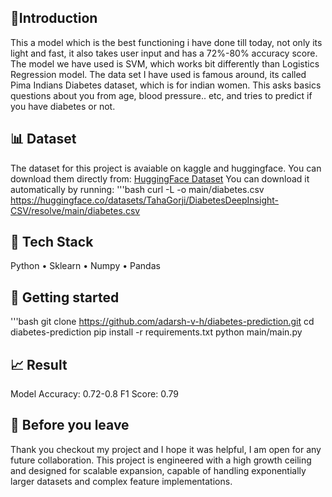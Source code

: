 ## 👋Introduction
This a model which is the best functioning i have done till today, not only its light and fast, it also takes user input and has a 72%-80% accuracy score.
The model we have used is SVM, which works bit differently than Logistics Regression model. 
The data set I have used is famous around, its called Pima Indians Diabetes dataset, which is for indian women. 
This asks basics questions about you from age, blood pressure.. etc, and tries to predict if you have diabetes or not.


## 📊 Dataset
The dataset for this project is avaiable on kaggle and huggingface.
You can download them directly from: [HuggingFace Dataset](https://huggingface.co/datasets/TahaGorji/DiabetesDeepInsight-CSV/resolve/main/diabetes.csv?download=true)
You can download it automatically by running:
'''bash
curl  -L -o main/diabetes.csv https://huggingface.co/datasets/TahaGorji/DiabetesDeepInsight-CSV/resolve/main/diabetes.csv

## 🧠 Tech Stack
Python • Sklearn • Numpy • Pandas

## 🚀 Getting started
'''bash
git clone https://github.com/adarsh-v-h/diabetes-prediction.git
cd diabetes-prediction
pip install -r requirements.txt
python main/main.py

## 📈 Result
Model Accuracy: 0.72-0.8
F1 Score: 0.79

## 👋 Before you leave
Thank you checkout my project and I hope it was helpful, I am open for any future collaboration.
This project is engineered with a high growth ceiling and designed for scalable expansion, capable of handling exponentially larger datasets and complex feature implementations.